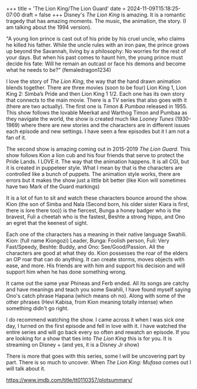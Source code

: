 +++
title = 'The Lion King/The Lion Guard'
date = 2024-11-09T15:18:25-07:00
draft = false
+++
Disney's *The Lion King* is amazing. It is a romantic tragedy that has amazing moments. The music, the animation, the story. (I am talking about the 1994 version).

"A young lion prince is cast out of his pride by his cruel uncle, who claims he killed his father. While the uncle rules with an iron paw, the prince grows up beyond the Savannah, living by a philosophy: No worries for the rest of your days. But when his past comes to haunt him, the young prince must decide his fate: Will he remain an outcast or face his demons and become what he needs to be?" (femaledragon1234)

I love the story of *The Lion King*, the way that the hand drawn animation blends together. There are three movies (soon to be four) Lion King 1, Lion King 2: Simba’s Pride and then Lion King 1 1/2. Each one has its own story that connects to the main movie. There is a TV series that also goes with it (there are two actually). The first one is *Timon & Pumbaa* released in 1955. This show follows the lovable Meerkat and Warthog Timon and Pumbaa as they navigate the world, the show is created much like *Looney Tunes* (1930-1969) where there are new stories and the characters are in different issues each episode and new settings. I have seen a few episodes but it I am not a fan of it.

The second show is amazing coming out in 2015-2019 *The Lion Guard*. This show follows Kion a lion cub and his four friends that serve to protect the Pride Lands. I LOVE it. The way that the animation happens. It is all CGI, but it is created in puppeteer style. What I mean by that is the characters are controlled like a bunch of puppets. The animation style works, there are errors but it makes the show just a little bit better (like Kion will sometimes have two Mark of the Guard markings)

It is a lot of fun to sit and watch these characters bounce around the show. Kion (the son of Simba and Nala (Second born, his older sister Kiara is first, there is lore there too)) is the fiercest, Bunga a honey badger who is the bravest, Fuli a cheetah who is the fastest, Beshte a strong hippo, and Ono an egret that the keenest of sight. 

Each one of the characters has a meaning in their native language Swahili. Kion: (full name Kiongozi) Leader, Bunga: Foolish person, Fuli: Very Fast/Speedy, Beshte: Buddy, and Ono: See/Good/Passion. All the characters are good at what they do. Kion possesses the roar of the elders an OP roar that can do anything. It can create storms, moves objects with ease, and more. His friends are with him and support his decision and will support him when he has done something wrong. 

It came out the same year Phineas and Ferb ended. All its songs are catchy and have meanings and teach you some Swahili, I have found myself saying Ono's catch phrase Hapana (which means oh no). Along with some of the other phrases (Hevi Kabisa, from Kion meaning totally intense) when something didn't go right. 

I do recommend watching the show. I came across it when I was sick one day, I turned on the first episode and fell in love with it. I have watched the entire series and will go back every so often and rewatch an episode. If you are looking for a show that ties into *The Lion King* this is for you. It is streaming on Disney + (and yes, it is a Disney Jr show) 

There is more that goes with this series, some I will be uncovering part by part. There is so much to uncover. When *The Lion King: Mufasa* comes out I will talk about it. 


https://www.imdb.com/title/tt0110357/plotsummary/
